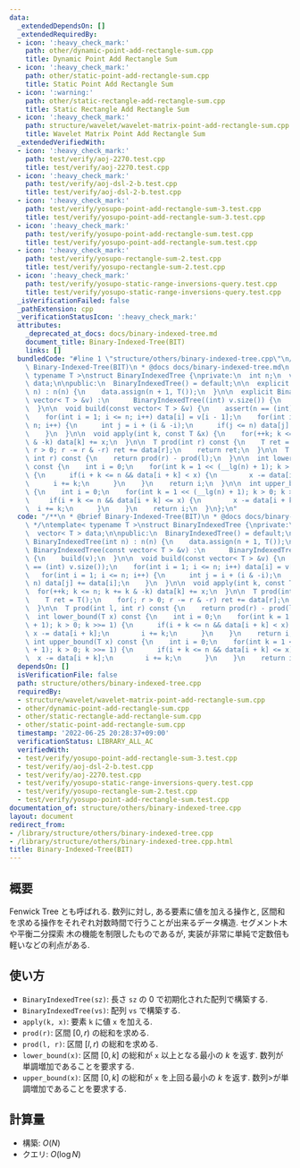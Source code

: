 ```yaml
---
data:
  _extendedDependsOn: []
  _extendedRequiredBy:
  - icon: ':heavy_check_mark:'
    path: other/dynamic-point-add-rectangle-sum.cpp
    title: Dynamic Point Add Rectangle Sum
  - icon: ':heavy_check_mark:'
    path: other/static-point-add-rectangle-sum.cpp
    title: Static Point Add Rectangle Sum
  - icon: ':warning:'
    path: other/static-rectangle-add-rectangle-sum.cpp
    title: Static Rectangle Add Rectangle Sum
  - icon: ':heavy_check_mark:'
    path: structure/wavelet/wavelet-matrix-point-add-rectangle-sum.cpp
    title: Wavelet Matrix Point Add Rectangle Sum
  _extendedVerifiedWith:
  - icon: ':heavy_check_mark:'
    path: test/verify/aoj-2270.test.cpp
    title: test/verify/aoj-2270.test.cpp
  - icon: ':heavy_check_mark:'
    path: test/verify/aoj-dsl-2-b.test.cpp
    title: test/verify/aoj-dsl-2-b.test.cpp
  - icon: ':heavy_check_mark:'
    path: test/verify/yosupo-point-add-rectangle-sum-3.test.cpp
    title: test/verify/yosupo-point-add-rectangle-sum-3.test.cpp
  - icon: ':heavy_check_mark:'
    path: test/verify/yosupo-point-add-rectangle-sum.test.cpp
    title: test/verify/yosupo-point-add-rectangle-sum.test.cpp
  - icon: ':heavy_check_mark:'
    path: test/verify/yosupo-rectangle-sum-2.test.cpp
    title: test/verify/yosupo-rectangle-sum-2.test.cpp
  - icon: ':heavy_check_mark:'
    path: test/verify/yosupo-static-range-inversions-query.test.cpp
    title: test/verify/yosupo-static-range-inversions-query.test.cpp
  _isVerificationFailed: false
  _pathExtension: cpp
  _verificationStatusIcon: ':heavy_check_mark:'
  attributes:
    _deprecated_at_docs: docs/binary-indexed-tree.md
    document_title: Binary-Indexed-Tree(BIT)
    links: []
  bundledCode: "#line 1 \"structure/others/binary-indexed-tree.cpp\"\n/**\n * @brief\
    \ Binary-Indexed-Tree(BIT)\n * @docs docs/binary-indexed-tree.md\n */\ntemplate<\
    \ typename T >\nstruct BinaryIndexedTree {\nprivate:\n  int n;\n  vector< T >\
    \ data;\n\npublic:\n  BinaryIndexedTree() = default;\n\n  explicit BinaryIndexedTree(int\
    \ n) : n(n) {\n    data.assign(n + 1, T());\n  }\n\n  explicit BinaryIndexedTree(const\
    \ vector< T > &v) :\n      BinaryIndexedTree((int) v.size()) {\n    build(v);\n\
    \  }\n\n  void build(const vector< T > &v) {\n    assert(n == (int) v.size());\n\
    \    for(int i = 1; i <= n; i++) data[i] = v[i - 1];\n    for(int i = 1; i <=\
    \ n; i++) {\n      int j = i + (i & -i);\n      if(j <= n) data[j] += data[i];\n\
    \    }\n  }\n\n  void apply(int k, const T &x) {\n    for(++k; k <= n; k += k\
    \ & -k) data[k] += x;\n  }\n\n  T prod(int r) const {\n    T ret = T();\n    for(;\
    \ r > 0; r -= r & -r) ret += data[r];\n    return ret;\n  }\n\n  T prod(int l,\
    \ int r) const {\n    return prod(r) - prod(l);\n  }\n\n  int lower_bound(T x)\
    \ const {\n    int i = 0;\n    for(int k = 1 << (__lg(n) + 1); k > 0; k >>= 1)\
    \ {\n      if(i + k <= n && data[i + k] < x) {\n        x -= data[i + k];\n  \
    \      i += k;\n      }\n    }\n    return i;\n  }\n\n  int upper_bound(T x) const\
    \ {\n    int i = 0;\n    for(int k = 1 << (__lg(n) + 1); k > 0; k >>= 1) {\n \
    \     if(i + k <= n && data[i + k] <= x) {\n        x -= data[i + k];\n      \
    \  i += k;\n      }\n    }\n    return i;\n  }\n};\n"
  code: "/**\n * @brief Binary-Indexed-Tree(BIT)\n * @docs docs/binary-indexed-tree.md\n\
    \ */\ntemplate< typename T >\nstruct BinaryIndexedTree {\nprivate:\n  int n;\n\
    \  vector< T > data;\n\npublic:\n  BinaryIndexedTree() = default;\n\n  explicit\
    \ BinaryIndexedTree(int n) : n(n) {\n    data.assign(n + 1, T());\n  }\n\n  explicit\
    \ BinaryIndexedTree(const vector< T > &v) :\n      BinaryIndexedTree((int) v.size())\
    \ {\n    build(v);\n  }\n\n  void build(const vector< T > &v) {\n    assert(n\
    \ == (int) v.size());\n    for(int i = 1; i <= n; i++) data[i] = v[i - 1];\n \
    \   for(int i = 1; i <= n; i++) {\n      int j = i + (i & -i);\n      if(j <=\
    \ n) data[j] += data[i];\n    }\n  }\n\n  void apply(int k, const T &x) {\n  \
    \  for(++k; k <= n; k += k & -k) data[k] += x;\n  }\n\n  T prod(int r) const {\n\
    \    T ret = T();\n    for(; r > 0; r -= r & -r) ret += data[r];\n    return ret;\n\
    \  }\n\n  T prod(int l, int r) const {\n    return prod(r) - prod(l);\n  }\n\n\
    \  int lower_bound(T x) const {\n    int i = 0;\n    for(int k = 1 << (__lg(n)\
    \ + 1); k > 0; k >>= 1) {\n      if(i + k <= n && data[i + k] < x) {\n       \
    \ x -= data[i + k];\n        i += k;\n      }\n    }\n    return i;\n  }\n\n \
    \ int upper_bound(T x) const {\n    int i = 0;\n    for(int k = 1 << (__lg(n)\
    \ + 1); k > 0; k >>= 1) {\n      if(i + k <= n && data[i + k] <= x) {\n      \
    \  x -= data[i + k];\n        i += k;\n      }\n    }\n    return i;\n  }\n};\n"
  dependsOn: []
  isVerificationFile: false
  path: structure/others/binary-indexed-tree.cpp
  requiredBy:
  - structure/wavelet/wavelet-matrix-point-add-rectangle-sum.cpp
  - other/dynamic-point-add-rectangle-sum.cpp
  - other/static-rectangle-add-rectangle-sum.cpp
  - other/static-point-add-rectangle-sum.cpp
  timestamp: '2022-06-25 20:28:37+09:00'
  verificationStatus: LIBRARY_ALL_AC
  verifiedWith:
  - test/verify/yosupo-point-add-rectangle-sum-3.test.cpp
  - test/verify/aoj-dsl-2-b.test.cpp
  - test/verify/aoj-2270.test.cpp
  - test/verify/yosupo-static-range-inversions-query.test.cpp
  - test/verify/yosupo-rectangle-sum-2.test.cpp
  - test/verify/yosupo-point-add-rectangle-sum.test.cpp
documentation_of: structure/others/binary-indexed-tree.cpp
layout: document
redirect_from:
- /library/structure/others/binary-indexed-tree.cpp
- /library/structure/others/binary-indexed-tree.cpp.html
title: Binary-Indexed-Tree(BIT)
---
```

## 概要

Fenwick Tree とも呼ばれる. 数列に対し, ある要素に値を加える操作と, 区間和を求める操作をそれぞれ対数時間で行うことが出来るデータ構造. セグメント木や平衡二分探索
木の機能を制限したものであるが, 実装が非常に単純で定数倍も軽いなどの利点がある.

## 使い方

* `BinaryIndexedTree(sz)`: 長さ `sz` の $0$ で初期化された配列で構築する.
* `BinaryIndexedTree(vs)`: 配列 `vs` で構築する.
* `apply(k, x)`: 要素 `k` に値 `x` を加える.
* `prod(r)`: 区間 $[0,r)$ の総和を求める.
* `prod(l, r)`: 区間 $[l, r)$ の総和を求める.
* `lower_bound(x)`: 区間 $[0,k]$ の総和が `x` 以上となる最小の $k$ を返す. 数列が単調増加であることを要求する.
* `upper_bound(x)`: 区間 $[0,k]$ の総和が `x` を上回る最小の $k$ を返す. 数列>が単調増加であることを要求する.

## 計算量

* 構築: $O(N)$
* クエリ: $O(\log N)$
